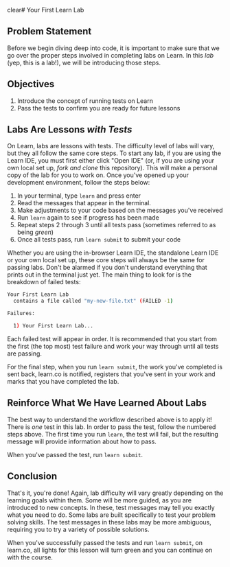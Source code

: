 clear# Your First Learn Lab

## Problem Statement

Before we begin diving deep into code, it is important to make sure that we go
over the proper steps involved in completing labs on Learn. In this _lab_ (yep,
this is a lab!), we will be introducing those steps.

## Objectives

1. Introduce the concept of running tests on Learn
2. Pass the tests to confirm you are ready for future lessons

## Labs Are Lessons _with Tests_

On Learn, labs are lessons with tests. The difficulty level of labs will vary,
but they all follow the same core steps. To start any lab, if you are using the
Learn IDE, you must first either click "Open IDE" (or, if you are using your own
local set up, _fork and clone_ this repository).  This will make a personal copy
of the lab for you to work on. Once you've opened up your development
environment, follow the steps below:

1. In your terminal, type `learn` and press enter
2. Read the messages that appear in the terminal.
3. Make adjustments to your code based on the messages you've received
4. Run `learn` again to see if progress has been made
5. Repeat steps 2 through 3 until all tests pass (sometimes referred to as being _green_)
6. Once all tests pass, run `learn submit` to submit your code

Whether you are using the in-browser Learn IDE, the standalone Learn IDE or your
own local set up, these core steps will always be the same for passing labs.
Don't be alarmed if you don't understand everything that prints out in the
terminal just yet.  The main thing to look for is the breakdown of failed tests:

```sh
Your First Learn Lab
  contains a file called "my-new-file.txt" (FAILED -1)

Failures:

  1) Your First Learn Lab...
```

Each failed test will appear in order. It is recommended that you start from the
first (the top most) test failure and work your way through until all tests are
passing.

For the final step, when you run `learn submit`, the work you've completed is
sent back, learn.co is notified, registers that you've sent in your work and
marks that you have completed the lab.

## Reinforce What We Have Learned About Labs

The best way to understand the workflow described above is to apply it! There is
_one_ test in this lab.  In order to pass the test, follow the numbered steps above. The
first time you run `learn`, the test will fail, but the resulting message will
provide information about how to pass.

When you've passed the test, run `learn submit`.

## Conclusion

That's it, you're done! Again, lab difficulty will vary greatly depending on the
learning goals within them. Some will be more guided, as you are introduced to
new concepts. In these, test messages may tell you exactly what you need to do.
Some labs are built specifically to test your problem solving skills.  The test
messages in these labs may be more ambiguous, requiring you to try a variety of
possible solutions.

When you've successfully passed the tests and run `learn submit`, on learn.co,
all lights for this lesson will turn green and you can continue on with the
course.
